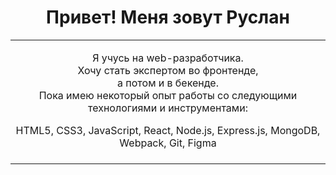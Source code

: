 <h1 align="center"> Привет! Меня зовут Руслан</h1>

<table align="center" width="100%" height="500">
  <tr>
    <td width="68%">
      <p align="center">
Я учусь на web-разработчика.<br>
Хочу стать экспертом во фронтенде,<br> а потом и в бекенде.<br>
Пока имею некоторый опыт работы со следующими технологиями и инструментами:
</p>
      <div align="center">     
        HTML5, CSS3, JavaScript, React, Node.js, Express.js, MongoDB, Webpack, Git, Figma
      </div>  
        <br/>
    </td>
 <tr>    
</table>  
